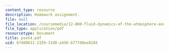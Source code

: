 ```yaml
---
content_type: resource
description: Homework assignment.
file: null
file_location: /coursemedia/12-800-fluid-dynamics-of-the-atmosphere-and-ocean-fall-2004/67dd0631215931d8a456b77748ee8184_pset4.pdf
file_type: application/pdf
resourcetype: Document
title: pset4.pdf
uid: 67dd0631-2159-31d8-a456-b77748ee8184
---
```

